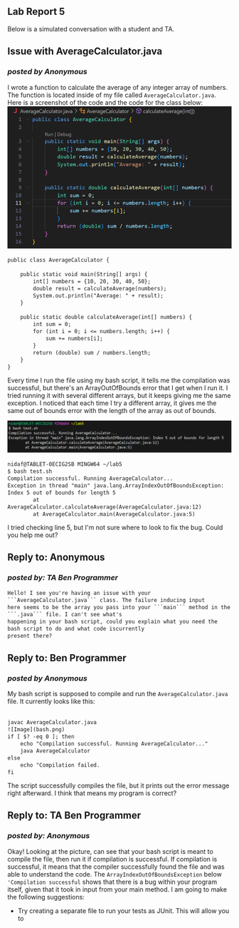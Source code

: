 ## Lab Report 5
Below is a simulated conversation with a student and TA.
## Issue with AverageCalculator.java
### _posted by Anonymous_
I wrote a function to calculate the average of any integer array of numbers. The function is located inside of my file called ``AverageCalculator.java``. Here is a screenshot of the code and the code for the class below: 
![Image](AverageCalculator.png)
```
public class AverageCalculator {

    public static void main(String[] args) {
        int[] numbers = {10, 20, 30, 40, 50};
        double result = calculateAverage(numbers);
        System.out.println("Average: " + result);
    }

    public static double calculateAverage(int[] numbers) {
        int sum = 0;
        for (int i = 0; i <= numbers.length; i++) {  
            sum += numbers[i];
        }
        return (double) sum / numbers.length;
    }
}
```
  Every time I run the file using my bash script, it tells me the compilation was successful, but there's an 
  ArrayOutOfBounds error that I get when I run it. I tried running it with several different arrays, but it keeps 
  giving me the same exception. I noticed that each time I try a different array, it gives me the same out of 
  bounds error with the length of the array as out of bounds. 

![Image](error.png)
```
nidaf@TABLET-0ECIG2SB MINGW64 ~/lab5
$ bash test.sh
Compilation successful. Running AverageCalculator...
Exception in thread "main" java.lang.ArrayIndexOutOfBoundsException: Index 5 out of bounds for length 5
        at AverageCalculator.calculateAverage(AverageCalculator.java:12)
        at AverageCalculator.main(AverageCalculator.java:5)
```
I tried checking line 5, but I'm not sure where to look to fix the bug. Could you help me out? 

## Reply to: Anonymous 
### _posted by: TA Ben Programmer_
    Hello! I see you're having an issue with your ```AverageCalculator.java``` class. The failure inducing input 
    here seems to be the array you pass into your ```main``` method in the ```.java``` file. I can't see what's 
    happening in your bash script, could you explain what you need the bash script to do and what code iscurrently 
    present there? 

## Reply to: Ben Programmer
### _posted by Anonymous_

My bash script is supposed to compile and run the ```AverageCalculator.java``` file. It currently looks like this:
```

javac AverageCalculator.java
![Image](bash.png)
if [ $? -eq 0 ]; then
    echo "Compilation successful. Running AverageCalculator..."
    java AverageCalculator
else
    echo "Compilation failed. 
fi
```
The script successfully compiles the file, but it prints out the error message right afterward. I think that means my program is correct? 

## Reply to: TA Ben Programmer 
### _posted by: Anonymous_

Okay! Looking at the picture, can see that your bash script is meant to compile the file, then run it if compilation is successful. If compilation is 
successful, it means that the compiler successfully found the file and was able to understand the code. The ```ArrayIndexOutOfBoundsException```
below  ```'Compilation successful``` shows that there is a bug within your program itself, given that it took in input from your main method. 
I am going to make the following suggestions: 

- Try creating a separate file to run your tests as JUnit. This will allow you to 


